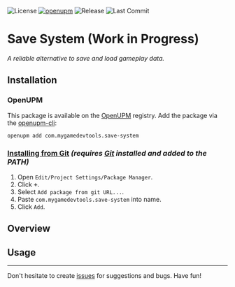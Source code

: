 ![License](https://img.shields.io/github/license/mygamedevtools/save-system)
[![openupm](https://img.shields.io/npm/v/com.mygamedevtools.save-system?label=openupm&registry_uri=https://package.openupm.com)](https://openupm.com/packages/com.mygamedevtools.save-system/)
![Release](https://img.shields.io/github/v/release/mygamedevtools/save-system?sort=semver)
![Last Commit](https://img.shields.io/github/last-commit/mygamedevtools/save-system)

Save System (Work in Progress)
===

_A reliable alternative to save and load gameplay data._

Installation
---

### OpenUPM

This package is available on the [OpenUPM](https://openupm.com/packages/com.mygamedevtools.save-system) registry. Add the package via the [openupm-cli](https://github.com/openupm/openupm-cli):

```
openupm add com.mygamedevtools.save-system
```

### [Installing from Git](https://docs.unity3d.com/Manual/upm-ui-giturl.html) _(requires [Git](https://git-scm.com/) installed and added to the PATH)_

1. Open `Edit/Project Settings/Package Manager`.
2. Click <kbd>+</kbd>.
3. Select `Add package from git URL...`.
4. Paste `com.mygamedevtools.save-system` into name.
5. Click `Add`.

Overview
---


Usage
---


---

Don't hesitate to create [issues](https://github.com/mygamedevtools/save-system/issues) for suggestions and bugs. Have fun!
